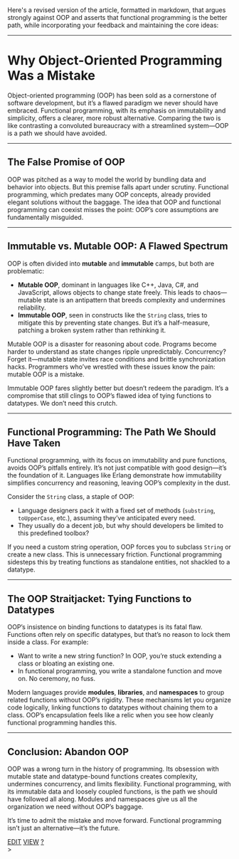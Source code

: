 <br>

Here's a revised version of the article, formatted in markdown, that argues strongly against OOP and asserts that functional programming is the better path, while incorporating your feedback and maintaining the core ideas:

---

# Why Object-Oriented Programming Was a Mistake

Object-oriented programming (OOP) has been sold as a cornerstone of software development, but it’s a flawed paradigm we never should have embraced. Functional programming, with its emphasis on immutability and simplicity, offers a clearer, more robust alternative. Comparing the two is like contrasting a convoluted bureaucracy with a streamlined system—OOP is a path we should have avoided.

---

## The False Promise of OOP

OOP was pitched as a way to model the world by bundling data and behavior into objects. But this premise falls apart under scrutiny. Functional programming, which predates many OOP concepts, already provided elegant solutions without the baggage. The idea that OOP and functional programming can coexist misses the point: OOP’s core assumptions are fundamentally misguided.

---

## Immutable vs. Mutable OOP: A Flawed Spectrum

OOP is often divided into **mutable** and **immutable** camps, but both are problematic:

- **Mutable OOP**, dominant in languages like C++, Java, C#, and JavaScript, allows objects to change state freely. This leads to chaos—mutable state is an antipattern that breeds complexity and undermines reliability.
- **Immutable OOP**, seen in constructs like the `String` class, tries to mitigate this by preventing state changes. But it’s a half-measure, patching a broken system rather than rethinking it.

Mutable OOP is a disaster for reasoning about code. Programs become harder to understand as state changes ripple unpredictably. Concurrency? Forget it—mutable state invites race conditions and brittle synchronization hacks. Programmers who’ve wrestled with these issues know the pain: mutable OOP is a mistake.

Immutable OOP fares slightly better but doesn’t redeem the paradigm. It’s a compromise that still clings to OOP’s flawed idea of tying functions to datatypes. We don’t need this crutch.

---

## Functional Programming: The Path We Should Have Taken

Functional programming, with its focus on immutability and pure functions, avoids OOP’s pitfalls entirely. It’s not just compatible with good design—it’s the foundation of it. Languages like Erlang demonstrate how immutability simplifies concurrency and reasoning, leaving OOP’s complexity in the dust.

Consider the `String` class, a staple of OOP:

- Language designers pack it with a fixed set of methods (`substring`, `toUpperCase`, etc.), assuming they’ve anticipated every need.
- They usually do a decent job, but why should developers be limited to this predefined toolbox?

If you need a custom string operation, OOP forces you to subclass `String` or create a new class. This is unnecessary friction. Functional programming sidesteps this by treating functions as standalone entities, not shackled to a datatype.

---

## The OOP Straitjacket: Tying Functions to Datatypes

OOP’s insistence on binding functions to datatypes is its fatal flaw. Functions often rely on specific datatypes, but that’s no reason to lock them inside a class. For example:

- Want to write a new string function? In OOP, you’re stuck extending a class or bloating an existing one.
- In functional programming, you write a standalone function and move on. No ceremony, no fuss.

Modern languages provide **modules**, **libraries**, and **namespaces** to group related functions without OOP’s rigidity. These mechanisms let you organize code logically, linking functions to datatypes without chaining them to a class. OOP’s encapsulation feels like a relic when you see how cleanly functional programming handles this.

---

## Conclusion: Abandon OOP

OOP was a wrong turn in the history of programming. Its obsession with mutable state and datatype-bound functions creates complexity, undermines concurrency, and limits flexibility. Functional programming, with its immutable data and loosely coupled functions, is the path we should have followed all along. Modules and namespaces give us all the organization we need without OOP’s baggage.

It’s time to admit the mistake and move forward. Functional programming isn’t just an alternative—it’s the future.



<span class="top-right">
<a class="abtn btn" href="http://localhost:3000/code/BLOGIT/funcvoop_grok.md">EDIT</a>
<a class="abtn btn" href="http://localhost:3000/view/BLOGIT/funcvoop_grok.md">VIEW</a>
<a class="abtn btn" href="http://localhost:3000/code/MIG1/help/UsingTheWiki.md">?</a>
</span>
<link rel="stylesheet" href="./styles.css">
<div class="breadcrumb-menu"><a href="..//README.md"></a> &gt; </div>
